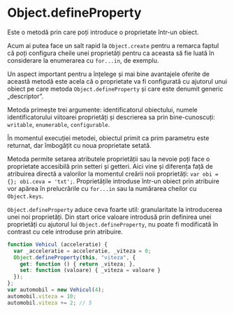 # Object.defineProperty

Este o metodă prin care poți introduce o proprietate într-un obiect.

Acum ai putea face un salt rapid la `Object.create` pentru a remarca faptul că poți configura cheile unei proprietăți pentru ca aceasta să fie luată în considerare la enumerarea cu `for...in`, de exemplu.

Un aspect important pentru a înțelege și mai bine avantajele oferite de această metodă este acela că o proprietate va fi configurată cu ajutorul unui obiect pe care metoda `Object.defineProperty` și care este denumit generic „descriptor”.

Metoda primește trei argumente: identificatorul obiectului, numele identificatorului viitoarei proprietăți și descrierea sa prin bine-cunoscuți: `writable`, `enumerable`, `configurable`.

În momentul execuției metodei, obiectul primit ca prim parametru este returnat, dar îmbogățit cu noua proprietate setată.

Metoda permite setarea atributele proprietății sau la nevoie poți face o proprietate accesibilă prin setteri și getteri. Aici vine și diferența față de atribuirea directă a valorilor la momentul creării noii proprietăți: `var obi = {}; obi.ceva = 'txt';`.
Proprietățile introduse într-un obiect prin atribuire vor apărea în prelucrările cu `for...in` sau la numărarea cheilor cu `Object.keys`.

`Object.defineProperty` aduce ceva foarte util: granularitate la introducerea unei noi proprietăți. Din start orice valoare introdusă prin definirea unei proprietăți cu ajutorul lui `Object.defineProperty`, nu poate fi modificată în contrast cu cele introduse prin atribuire.


```javascript
function Vehicul (acceleratie) {
  var _acceleratie = acceleratie, _viteza = 0;
  Object.defineProperty(this, "viteza", {
    get: function () { return _viteza; },
    set: function (valoare) { _viteza = valoare }
  });
};
var automobil = new Vehicul(4);
automobil.viteza = 10;
automobil.viteza += 2; // 5
```

